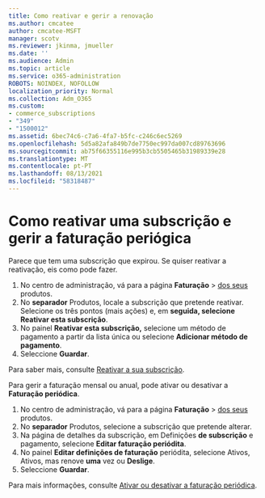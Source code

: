 ```yaml
---
title: Como reativar e gerir a renovação
ms.author: cmcatee
author: cmcatee-MSFT
manager: scotv
ms.reviewer: jkinma, jmueller
ms.date: ''
ms.audience: Admin
ms.topic: article
ms.service: o365-administration
ROBOTS: NOINDEX, NOFOLLOW
localization_priority: Normal
ms.collection: Adm_O365
ms.custom:
- commerce_subscriptions
- "349"
- "1500012"
ms.assetid: 6bec74c6-c7a6-4fa7-b5fc-c246c6ec5269
ms.openlocfilehash: 5d5a82afa849b7de7750ec997da007cd89763696
ms.sourcegitcommit: ab75f66355116e995b3cb5505465b31989339e28
ms.translationtype: MT
ms.contentlocale: pt-PT
ms.lasthandoff: 08/13/2021
ms.locfileid: "58318487"
---
```

# <a name="how-to-reactivate-a-subscription-and-manage-recurring-billing"></a>Como reativar uma subscrição e gerir a faturação periógica

Parece que tem uma subscrição que expirou. Se quiser reativar a reativação, eis como pode fazer.
  
1. No centro de administração, vá para a página **Faturação**  >  [dos seus](https://go.microsoft.com/fwlink/p/?linkid=842054) produtos.
2. No **separador** Produtos, locale a subscrição que pretende reativar. Selecione os três pontos (mais ações) e, em **seguida, selecione Reativar esta subscrição**.
3. No painel **Reativar esta subscrição,** selecione um método de pagamento a partir da lista única ou selecione **Adicionar método de pagamento**.
4. Seleccione **Guardar**.

Para saber mais, consulte [Reativar a sua subscrição](https://docs.microsoft.com/microsoft-365/commerce/subscriptions/reactivate-your-subscription).

Para gerir a faturação mensal ou anual, pode ativar ou desativar a **Faturação periódica**.
  
1. No centro de administração, vá para a página **Faturação**  >  [dos seus](https://go.microsoft.com/fwlink/p/?linkid=842054) produtos.
2. No **separador** Produtos, selecione a subscrição que pretende alterar.
3. Na página de detalhes da subscrição, em Definições **de subscrição** e pagamento, selecione **Editar faturação periódita**.
4. No painel **Editar definições de faturação** periódita, selecione Ativos, Ativos, mas renove **uma** vez ou **Deslige**.
5. Seleccione **Guardar**.

Para mais informações, consulte [Ativar ou desativar a faturação periódica](https://docs.microsoft.com/microsoft-365/commerce/subscriptions/renew-your-subscription#turn-recurring-billing-off-or-on).